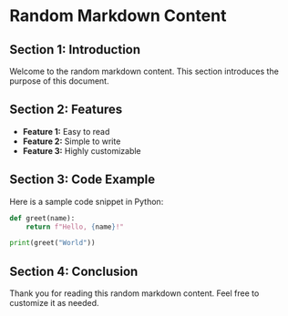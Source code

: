 # Random Markdown Content

## Section 1: Introduction

Welcome to the random markdown content. This section introduces the purpose of this document.

## Section 2: Features

- **Feature 1:** Easy to read
- **Feature 2:** Simple to write
- **Feature 3:** Highly customizable

## Section 3: Code Example

Here is a sample code snippet in Python:

```python
def greet(name):
    return f"Hello, {name}!"

print(greet("World"))
```

## Section 4: Conclusion

Thank you for reading this random markdown content. Feel free to customize it as needed.